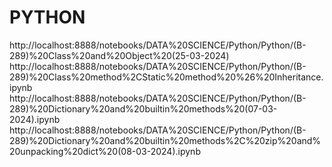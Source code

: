 # PYTHON
http://localhost:8888/notebooks/DATA%20SCIENCE/Python/Python/(B-289)%20Class%20and%20Object%20(25-03-2024)
http://localhost:8888/notebooks/DATA%20SCIENCE/Python/Python/(B-289)%20Class%20method%2CStatic%20method%20%26%20Inheritance.ipynb
http://localhost:8888/notebooks/DATA%20SCIENCE/Python/Python/(B-289)%20Dictionary%20and%20builtin%20methods%20(07-03-2024).ipynb
http://localhost:8888/notebooks/DATA%20SCIENCE/Python/Python/(B-289)%20Dictionary%20and%20builtin%20methods%2C%20zip%20and%20unpacking%20dict%20(08-03-2024).ipynb
